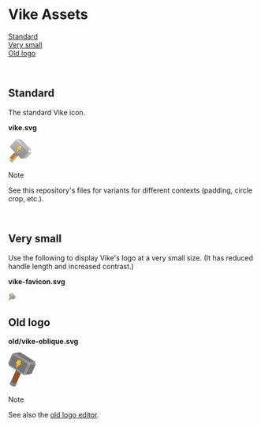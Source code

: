 # Vike Assets

[Standard](#standard)  
[Very small](#very-small)  
[Old logo](#old-logo)  

<br/>


## Standard

The standard Vike icon.

**vike.svg**

<img src="./vike.svg" height="48" />

> [!NOTE]
> See this repository's files for variants for different contexts (padding, circle crop, etc.).

<br/>


## Very small

Use the following to display Vike's logo at a very small size. (It has reduced handle length and increased contrast.)

**vike-favicon.svg**

<img src="./favicon/vike-favicon.svg" height="16" />

<br/>


## Old logo

**old/vike-oblique.svg**

<img src="./old/vike-oblique.svg" height="70" />

> [!NOTE]
> See also the [old logo editor](https://land.vike.dev/editor).
